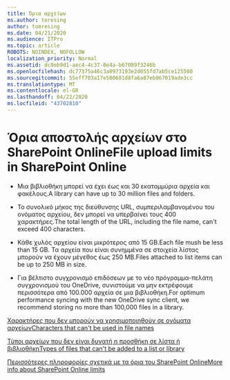 ```yaml
---
title: Όρια αρχείων
ms.author: toresing
author: tomresing
ms.date: 04/21/2020
ms.audience: ITPro
ms.topic: article
ROBOTS: NOINDEX, NOFOLLOW
localization_priority: Normal
ms.assetid: dc0eb9d1-aec4-4c37-8e4a-b67089f3246b
ms.openlocfilehash: dc77375a46c3a0973193e2d055fd7ab5ce125500
ms.sourcegitcommit: 55eff703a17e500681d8fa6a87eb067019ade3cc
ms.translationtype: MT
ms.contentlocale: el-GR
ms.lasthandoff: 04/22/2020
ms.locfileid: "43702810"
---
```

# <a name="file-upload-limits-in-sharepoint-online"></a><span data-ttu-id="fb27c-102">Όρια αποστολής αρχείων στο SharePoint Online</span><span class="sxs-lookup"><span data-stu-id="fb27c-102">File upload limits in SharePoint Online</span></span>

- <span data-ttu-id="fb27c-103">Μια βιβλιοθήκη μπορεί να έχει έως και 30 εκατομμύρια αρχεία και φακέλους.</span><span class="sxs-lookup"><span data-stu-id="fb27c-103">A library can have up to 30 million files and folders.</span></span>
    
- <span data-ttu-id="fb27c-104">Το συνολικό μήκος της διεύθυνσης URL, συμπεριλαμβανομένου του ονόματος αρχείου, δεν μπορεί να υπερβαίνει τους 400 χαρακτήρες.</span><span class="sxs-lookup"><span data-stu-id="fb27c-104">The total length of the URL, including the file name, can't exceed 400 characters.</span></span>
    
- <span data-ttu-id="fb27c-105">Κάθε χυλός αρχείου είναι μικρότερος από 15 GB.</span><span class="sxs-lookup"><span data-stu-id="fb27c-105">Each file mush be less than 15 GB.</span></span> <span data-ttu-id="fb27c-106">Τα αρχεία που είναι συνημμένα σε στοιχεία λίστας μπορούν να έχουν μέγεθος έως 250 MB.</span><span class="sxs-lookup"><span data-stu-id="fb27c-106">Files attached to list items can be up to 250 MB in size.</span></span>
    
- <span data-ttu-id="fb27c-107">Για βέλτιστο συγχρονισμό επιδόσεων με το νέο πρόγραμμα-πελάτη συγχρονισμού του OneDrive, συνιστούμε να μην εκτρέφουμε περισσότερα από 100.000 αρχεία σε μια βιβλιοθήκη.</span><span class="sxs-lookup"><span data-stu-id="fb27c-107">For optimum performance syncing with the new OneDrive sync client, we recommend storing no more than 100,000 files in a library.</span></span> 
    
[<span data-ttu-id="fb27c-108">Χαρακτήρες που δεν μπορούν να χρησιμοποιηθούν σε ονόματα αρχείων</span><span class="sxs-lookup"><span data-stu-id="fb27c-108">Characters that can't be used in file names</span></span>](https://go.microsoft.com/fwlink/?linkid=866430)
  
[<span data-ttu-id="fb27c-109">Τύποι αρχείων που δεν είναι δυνατή η προσθήκη σε λίστα ή βιβλιοθήκη</span><span class="sxs-lookup"><span data-stu-id="fb27c-109">Types of files that can't be added to a list or library</span></span>](https://go.microsoft.com/fwlink/?linkid=273757)
  
[<span data-ttu-id="fb27c-110">Περισσότερες πληροφορίες σχετικά με τα όρια του SharePoint Online</span><span class="sxs-lookup"><span data-stu-id="fb27c-110">More info about SharePoint Online limits</span></span>](https://go.microsoft.com/fwlink/?linkid=271273)
  

